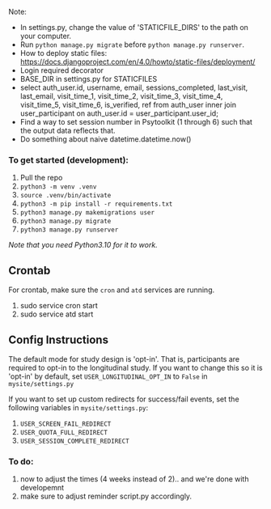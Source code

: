 Note:
* In settings.py, change the value of 'STATICFILE_DIRS' to the path on your computer.
* Run `python manage.py migrate` before `python manage.py runserver`.
* How to deploy static files: https://docs.djangoproject.com/en/4.0/howto/static-files/deployment/
* Login required decorator
* BASE_DIR in settings.py for STATICFILES
* select auth_user.id, username, email, sessions_completed, last_visit, last_email, visit_time_1, visit_time_2, visit_time_3, visit_time_4, visit_time_5, visit_time_6, is_verified, ref from auth_user inner join user_participant on auth_user.id = user_participant.user_id;
* Find a way to set session number in Psytoolkit (1 through 6) such that the output data reflects that.
* Do something about naive datetime.datetime.now()


### To get started (development):
1. Pull the repo
2. `python3 -m venv .venv`
3. `source .venv/bin/activate`
4. `python3 -m pip install -r requirements.txt`
5. `python3 manage.py makemigrations user`
6. `python3 manage.py migrate`
7. `python3 manage.py runserver`

*Note that you need Python3.10 for it to work.*

## Crontab
For crontab, make sure the `cron` and `atd` services are running.
1. sudo service cron start
2. sudo service atd start

## Config Instructions
The default mode for study design is 'opt-in'. That is, participants are required to opt-in to the longitudinal study. If you want to change this so it is 'opt-in' by default, set `USER_LONGITUDINAL_OPT_IN` to `False` in `mysite/settings.py`

If you want to set up custom redirects for success/fail events, set the following variables in `mysite/settings.py`:
1. `USER_SCREEN_FAIL_REDIRECT`
1. `USER_QUOTA_FULL_REDIRECT` 
1. `USER_SESSION_COMPLETE_REDIRECT` 

### To do:
1. now to adjust the times (4 weeks instead of 2).. and we're done with developemnt
2. make sure to adjust reminder script.py accordingly.